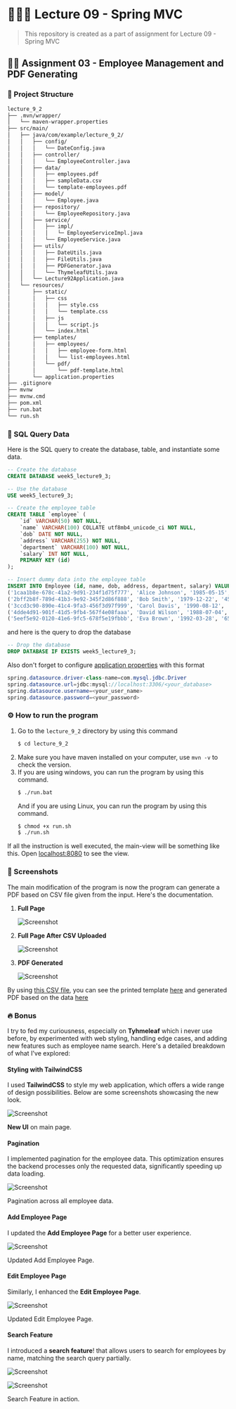 # 👨🏻‍🏫 Lecture 09 - Spring MVC
> This repository is created as a part of assignment for Lecture 09 - Spring MVC

## ✍🏼 Assignment 03 - Employee Management and PDF Generating
### 🌳 Project Structure
```bash
lecture_9_2
├── .mvn/wrapper/
│   └── maven-wrapper.properties
├── src/main/
│   ├── java/com/example/lecture_9_2/
│   │   ├── config/
│   │   │   └── DateConfig.java
│   │   ├── controller/
│   │   │   └── EmployeeController.java
│   │   ├── data/
│   │   │   ├── employees.pdf
│   │   │   ├── sampleData.csv
│   │   │   └── template-employees.pdf
│   │   ├── model/
│   │   │   └── Employee.java
│   │   ├── repository/
│   │   │   └── EmployeeRepository.java
│   │   ├── service/
│   │   │   ├── impl/
│   │   │   │   └─ EmployeeServiceImpl.java
│   │   │   └── EmployeeService.java
│   │   ├── utils/
│   │   │   ├── DateUtils.java
│   │   │   ├── FileUtils.java
│   │   │   ├── PDFGenerator.java
│   │   │   └── ThymeleafUtils.java
│   │   └── Lecture92Application.java
│   └── resources/
│       ├── static/
│       │   ├── css
│       │   │   ├── style.css
│       │   │   └── template.css
│       │   ├── js
│       │   │   └── script.js
│       │   └── index.html
│       ├── templates/
│       │   ├── employees/
│       │   │   ├── employee-form.html
│       │   │   └── list-employees.html
│       │   └── pdf/
│       │       └── pdf-template.html
│       └── application.properties
├── .gitignore
├── mvnw
├── mvnw.cmd
├── pom.xml
├── run.bat
└── run.sh
```

### 🧩 SQL Query Data
Here is the SQL query to create the database, table, and instantiate some data.
```sql
-- Create the database
CREATE DATABASE week5_lecture9_3;

-- Use the database
USE week5_lecture9_3;

-- Create the employee table
CREATE TABLE `employee` (
    `id` VARCHAR(50) NOT NULL,
    `name` VARCHAR(100) COLLATE utf8mb4_unicode_ci NOT NULL,
    `dob` DATE NOT NULL,
    `address` VARCHAR(255) NOT NULL,
    `department` VARCHAR(100) NOT NULL,
    `salary` INT NOT NULL,
    PRIMARY KEY (id)
);

-- Insert dummy data into the employee table
INSERT INTO Employee (id, name, dob, address, department, salary) VALUES
('1caa1b8e-678c-41a2-9d91-234f1d75f777', 'Alice Johnson', '1985-05-15', '123 Elm Street, Springfield', 'WEB', 2000),
('2bff2b8f-789d-41b3-9e92-345f2d86f888', 'Bob Smith', '1979-12-22', '456 Oak Avenue, Springfield', 'SYSTEM', 1000),
('3ccd3c90-890e-41c4-9fa3-456f3d97f999', 'Carol Davis', '1990-08-12', '789 Pine Road, Springfield', 'MOBILE', 1500),
('4dde4d91-901f-41d5-9fb4-567f4e08faaa', 'David Wilson', '1988-07-04', '321 Maple Street, Springfield', 'QA', 1700),
('5eef5e92-0120-41e6-9fc5-678f5e19fbbb', 'Eva Brown', '1992-03-28', '654 Birch Lane, Springfield', 'ADMIN', 2500);
```

and here is the query to drop the database
```sql
-- Drop the database
DROP DATABASE IF EXISTS week5_lecture9_3;
```

Also don't forget to configure [application properties](/Week%2005/Lecture%2009/Assignment%2002/lecture_9_2/src/main/resources/application.properties) with this format
```java
spring.datasource.driver-class-name=com.mysql.jdbc.Driver
spring.datasource.url=jdbc:mysql://localhost:3306/<your_database>
spring.datasource.username=<your_user_name>
spring.datasource.password=<your_password>
```

### ⚙️ How to run the program
1. Go to the `lecture_9_2` directory by using this command
    ```bash
    $ cd lecture_9_2
    ```
2. Make sure you have maven installed on your computer, use `mvn -v` to check the version.
3. If you are using windows, you can run the program by using this command.
    ```bash
    $ ./run.bat
    ```
    And if you are using Linux, you can run the program by using this command.
    ```bash
    $ chmod +x run.sh
    $ ./run.sh
    ```

If all the instruction is well executed, the main-view will be something like this. Open [localhost:8080](http://localhost:8080) to see the view.

### 📸 Screenshots
The main modification of the program is now the program can generate a PDF based on CSV file given from the input. Here's the documentation.

1. **Full Page**

    ![Screenshot](img/api1.png)
2. **Full Page After CSV Uploaded**

    ![Screenshot](img/api2.png)
3. **PDF Generated**

    ![Screenshot](img/api3.png)

By using [this CSV file](/Week%2005/Lecture%2009/Assignment%2003/lecture_9_2/src/main/java/com/example/lecture_9_2/data/sampleData.csv), you can see the printed template [here](/Week%2005/Lecture%2009/Assignment%2003/lecture_9_2/src/main/java/com/example/lecture_9_2/data/template-employees.pdf) and generated PDF based on the data [here](/Week%2005/Lecture%2009/Assignment%2003/lecture_9_2/src/main/java/com/example/lecture_9_2/data/employees.pdf)

### 🔥 Bonus
I try to fed my curiousness, especially on **Tyhmeleaf** which i never use before, by experimented with web styling, handling edge cases, and adding new features such as employee name search. Here's a detailed breakdown of what I've explored:

#### Styling with TailwindCSS
I used **TailwindCSS** to style my web application, which offers a wide range of design possibilities. Below are some screenshots showcasing the new look.

![Screenshot](img/api4.png)

**New UI** on main page.

#### Pagination
I implemented pagination for the employee data. This optimization ensures the backend processes only the requested data, significantly speeding up data loading.

![Screenshot](img/api5.png)

Pagination across all employee data.

#### Add Employee Page
I updated the **Add Employee Page** for a better user experience.

![Screenshot](img/api6.png)

Updated Add Employee Page.

#### Edit Employee Page
Similarly, I enhanced the **Edit Employee Page**.

![Screenshot](img/api7.png)

Updated Edit Employee Page.

#### Search Feature
I introduced a **search feature**! that allows users to search for employees by name, matching the search query partially.

![Screenshot](img/api8.png)

![Screenshot](img/api9.png)

Search Feature in action.